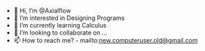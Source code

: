 - 👋 Hi, I’m @Axialflow
- 👀 I’m interested in Designing Programs
- 🌱 I’m currently learning Calculus
- 💞️ I’m looking to collaborate on ...
- 📫 How to reach me? - mailto:new.computeruser.old@gmail.com

<!---
Axialflow/Axialflow is a ✨ special ✨ repository because its `README.md` (this file) appears on your GitHub profile.
You can click the Preview link to take a look at your changes.
--->
